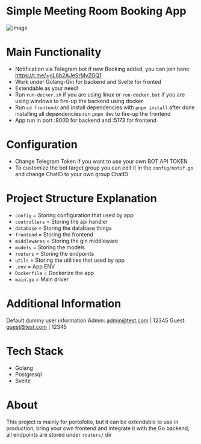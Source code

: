 # Simple Meeting Room Booking App

![image](https://github.com/MrWildanMD/meeting-room-booking/assets/60354284/beed153d-de1e-4efc-b104-9f599581b962)

# Main Functionality
- Notification via Telegram bot if new Booking added, you can join here: https://t.me/+gL6b2AJeSrMyZGQ1
- Work under Golang-Gin for backend and Svelte for fronted
- Extendable as your need!
- Run ```run-docker.sh``` if you are using linux or ```run-docker.bat``` if you are using windows to fire-up the backend using docker
- Run ```cd frontend/``` and install dependencies with ```pnpm install``` after done installing all dependencies run ```pnpm dev``` to fire-up the frontend
- App run in port :8000 for backend and :5173 for frontend

# Configuration
- Change Telegram Token if you want to use your own BOT API TOKEN
- To customize the bot target group you can edit it in the ```config/notif.go``` and change ChatID to your own group ChatID

# Project Structure Explanation
- ```config``` = Storing configuration that used by app
- ```controllers``` = Storing the api handler
- ```database``` = Storing the database things
- ```frontend``` = Storing the frontend
- ```middlewares``` = Storing the gin middleware
- ```models``` = Storing the models
- ```routers``` = Storing the endpoints
- ```utils``` = Storing the utilities that used by app
- ```.env``` = App ENV
- ```Dockerfile``` = Dockerize the app
- ```main.go``` = Main driver

# Additional Information
Default dummy user information
Admin: admin@test.com | 12345
Guest: guest@test.com | 12345

# Tech Stack
- Golang
- Postgresql
- Svelte

# About
This project is mainly for portofolio, but it can be extendable to use in production, bring your own frontend and integrate it with the Go backend, all endpoints are stored under ```routers/``` dir
